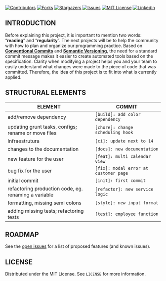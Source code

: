 <!-- PROJECT SHIELDS -->
[![Contributors][contributors-shield]][contributors-url]
[![Forks][forks-shield]][forks-url]
[![Stargazers][stars-shield]][stars-url]
[![Issues][issues-shield]][issues-url]
[![MIT License][license-shield]][license-url]
[![LinkedIn][linkedin-shield]][linkedin-url]

<!-- INTRODUCTION -->
## INTRODUCTION

Before explaining this project, it is important to mention two words: “<strong>reading</strong>” and “<strong>regularity</strong>”. The next projects will be to help the community with how to plan and organize our programming practice. Based on **[Conventional Commits](https://www.conventionalcommits.org/pt-br)** and **[Semantic Versioning](https://semver.org/)**, the need for a standard commit message makes it easier to create automated tools based on the specification. Clarity when modifying a project helps you and your team to easily understand what changes were made to the piece of code that was committed. Therefore, the idea of ​​this project is to fit into what is currently applied.

<!-- STRUCTURAL ELEMENTS -->
## STRUCTURAL ELEMENTS

<table align="center">
  <thead>
    <tr>
      <th>ELEMENT</th>
      <th>COMMIT</th>
    </tr>
  </thead>
 <tbody>
   <tr>
      <td>add/remove dependency</td>
      <td><code>[build]: add color dependency</code></td>
   </tr>
   <tr>
      <td>updating grunt tasks, configs; rename or move files</td>
      <td><code>[chore]: change scheduling hook</code></td>
    </tr>
   <tr>
      <td>Infraestrutura</td>
      <td><code>[ci]: update next to 14</code></td>
    </tr>
   <tr>
      <td>changes to the documentation</td>
      <td><code>[docs]: new documentation</code></td>
    </tr>
   <tr>
      <td>new feature for the user</td>
      <td><code>[feat]: multi calendar view</code></td>
    </tr>
   <tr>
      <td>bug fix for the user</td>
      <td><code>[fix]: modal error at customer page</code></td>
    </tr>
    <tr>
      <td>initial commit</td>
      <td><code>[init]: first commit</code></td>
    </tr>
   <tr>
        <td>refactoring production code, eg. renaming a variable</td>
        <td><code>[refactor]: new service logic</code></td>
    </tr>
   <tr>
      <td>formatting, missing semi colons</td>
      <td><code>[style]: new input format</code></td>
    </tr>
    <tr>
      <td>adding missing tests; refactoring tests</td>
      <td><code>[test]: employee function</code></td>
    </tr>
  </tbody>
</table>

<!-- ROADMAP -->
## ROADMAP

See the [open issues](https://github.com/mauricin-vm/1-commits-structure/issues) for a list of proposed features (and known issues).

<!-- LICENSE -->
## LICENSE

Distributed under the MIT License. See `LICENSE` for more information.

<!-- MARKDOWN LINKS & IMAGES -->
<!-- https://www.markdownguide.org/basic-syntax/#reference-style-links -->
[contributors-shield]: https://img.shields.io/github/contributors/mauricin-vm/1-commits-structure.svg?style=for-the-badge
[contributors-url]: https://github.com/mauricin-vm/1-commits-structure/graphs/contributors
[forks-shield]: https://img.shields.io/github/forks/mauricin-vm/1-commits-structure.svg?style=for-the-badge
[forks-url]: https://github.com/mauricin-vm/1-commits-structure/network/members
[stars-shield]: https://img.shields.io/github/stars/mauricin-vm/1-commits-structure.svg?style=for-the-badge
[stars-url]: https://github.com/mauricin-vm/1-commits-structure/stargazers
[issues-shield]: https://img.shields.io/github/issues/mauricin-vm/1-commits-structure.svg?style=for-the-badge
[issues-url]: https://github.com/mauricin-vm/1-commits-structure/issues
[license-shield]: https://img.shields.io/github/license/mauricin-vm/1-commits-structure.svg?style=for-the-badge
[license-url]: https://github.com/mauricin-vm/1-commits-structure/blob/master/LICENSE
[linkedin-shield]: https://img.shields.io/badge/-LinkedIn-black.svg?style=for-the-badge&logo=linkedin&colorB=555
[linkedin-url]: https://www.linkedin.com/in/mauricin-vm/
